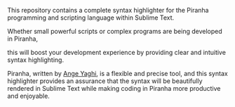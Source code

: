 This repository contains a complete syntax highlighter for the Piranha programming and scripting language within Sublime Text.

Whether small powerful scripts or complex programs are being developed in Piranha,

this will boost your development experience by providing clear and intuitive syntax highlighting.

Piranha, written by [Ange Yaghi](https://github.com/ange-yaghi/piranha), is a flexible and precise tool, 
and this syntax highlighter 
provides an assurance that the syntax will be beautifully rendered in Sublime Text while making coding in Piranha more productive and enjoyable.
